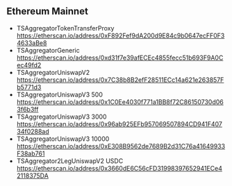 ## Ethereum Mainnet

- TSAggregatorTokenTransferProxy https://etherscan.io/address/0xF892Fef9dA200d9E84c9b0647ecFF0F34633aBe8
- TSAggregatorGeneric https://etherscan.io/address/0xd31f7e39afECEc4855fecc51b693F9A0Cec49fd2
- TSAggregatorUniswapV2 https://etherscan.io/address/0x7C38b8B2efF28511ECc14a621e263857Fb5771d3
- TSAggregatorUniswapV3 500 https://etherscan.io/address/0x1C0Ee4030f771a1BB8f72C86150730d063f6b3ff
- TSAggregatorUniswapV3 3000 https://etherscan.io/address/0x96ab925EFb957069507894CD941F40734f0288ad
- TSAggregatorUniswapV3 10000 https://etherscan.io/address/0xE308B9562de7689B2d31C76a41649933F38ab761
- TSAggregator2LegUniswapV2 USDC https://etherscan.io/address/0x3660dE6C56cFD31998397652941ECe42118375DA
